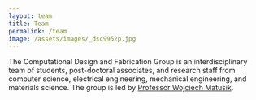 ```yaml
---
layout: team
title: Team
permalink: /team
image: /assets/images/_dsc9952p.jpg
---
```


The Computational Design and Fabrication Group is an interdisciplinary team of students, post-doctoral associates, and research staff from computer science, electrical engineering, mechanical engineering, and materials science. The group is led by [Professor Wojciech Matusik](/wojciech).